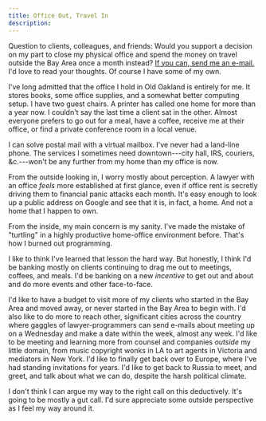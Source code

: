 ```yaml
---
title: Office Out, Travel In
description:
---
```


Question to clients, colleagues, and friends:  Would you support a decision on my part to close my physical office and spend the money on travel outside the Bay Area once a month instead?  [If you can, send me an e-mail.](mailto:kyle@kemitchell.com)  I'd love to read your thoughts.  Of course I have some of my own.

I've long admitted that the office I hold in Old Oakland is entirely for me.  It stores books, some office supplies, and a somewhat better computing setup.  I have two guest chairs.  A printer has called one home for more than a year now.  I couldn't say the last time a client sat in the other.  Almost everyone prefers to go out for a meal, have a coffee, receive me at their office, or find a private conference room in a local venue.

I can solve postal mail with a virtual mailbox.  I've never had a land-line phone.  The services I sometimes need downtown---city hall, IRS, couriers, &c.---won't be any further from my home than my office is now.

From the outside looking in, I worry mostly about perception.  A lawyer with an office _feels_ more established at first glance, even if office rent is secretly driving them to financial panic attacks each month.  It's easy enough to look up a public address on Google and see that it is, in fact, a home.  And not a home that I happen to own.

From the inside, my main concern is my sanity.  I've made the mistake of "turtling" in a highly productive home-office environment before.  That's how I burned out programming.

I like to think I've learned that lesson the hard way.  But honestly, I think I'd be banking mostly on clients continuing to drag me out to meetings, coffees, and meals.  I'd be banking on a new _incentive_ to get out and about and do more events and other face-to-face.

I'd like to have a budget to visit more of my clients who started in the Bay Area and moved away, or never started in the Bay Area to begin with.  I'd also like to do more to reach other, significant cities across the country where gaggles of lawyer-programmers can send e-mails about meeting up on a Wednesday and make a date within the week, almost any week.  I'd like to be meeting and learning more from counsel and companies _outside_ my little domain, from music copyright wonks in LA to art agents in Victoria and mediators in New York.  I'd like to finally get back over to Europe, where I've had standing invitations for years.  I'd like to get back to Russia to meet, and greet, and talk about what we can do, despite the harsh political climate.

I don't think I can argue my way to the right call on this deductively.  It's going to be mostly a gut call.  I'd sure appreciate some outside perspective as I feel my way around it.